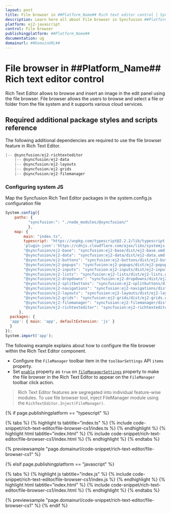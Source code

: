 ```yaml
---
layout: post
title: File browser in ##Platform_Name## Rich text editor control | Syncfusion
description: Learn here all about File browser in Syncfusion ##Platform_Name## Rich text editor control of Syncfusion Essential JS 2 and more.
platform: ej2-javascript
control: File browser 
publishingplatform: ##Platform_Name##
documentation: ug
domainurl: ##DomainURL##
---
```


# File browser in ##Platform_Name## Rich text editor control

Rich Text Editor allows to browse and insert an image in the edit panel using the file browser. File browser allows the users to browse and select a file or folder from the file system and it supports various cloud services.

## Required additional package styles and scripts reference

The following additional dependencies are required to use the file browser feature in Rich Text Editor.

```javascript
|-- @syncfusion/ej2-richtexteditor
    |-- @syncfusion/ej2-data
    |-- @syncfusion/ej2-layouts
    |-- @syncfusion/ej2-grids
    |-- @syncfusion/ej2-filemanager
```

### Configuring system JS

Map the Syncfusion Rich Text Editor packages in the system.config.js configuration file

```javascript
System.config({
    paths: {
          "syncfusion:": "./node_modules/@syncfusion/"
          },
    map: {
        main: "index.ts",
        typescript: "https://unpkg.com/typescript@2.2.2/lib/typescript.js",
        'plugin-json':'https://cdnjs.cloudflare.com/ajax/libs/systemjs-plugin-json/0.3.0/json.min.js',
        "@syncfusion/ej2-base": "syncfusion:ej2-base/dist/ej2-base.umd.min.js",
        "@syncfusion/ej2-data": "syncfusion:ej2-data/dist/ej2-data.umd.min.js",
        "@syncfusion/ej2-buttons": "syncfusion:ej2-buttons/dist/ej2-buttons.umd.min.js",
        "@syncfusion/ej2-popups": "syncfusion:ej2-popups/dist/ej2-popups.umd.min.js",
        "@syncfusion/ej2-inputs": "syncfusion:ej2-inputs/dist/ej2-inputs.umd.min.js",
        "@syncfusion/ej2-lists": "syncfusion:ej2-lists/dist/ej2-lists.umd.min.js",
        "@syncfusion/ej2-dropdowns": "syncfusion:ej2-dropdowns/dist/ej2-dropdowns.umd.min.js",
        "@syncfusion/ej2-splitbuttons": "syncfusion:ej2-splitbuttons/dist/ej2-splitbuttons.umd.min.js",
        "@syncfusion/ej2-navigations": "syncfusion:ej2-navigations/dist/ej2-navigations.umd.min.js",
        "@syncfusion/ej2-layouts": "syncfusion:ej2-layouts/dist/ej2-layouts.umd.min.js",
        "@syncfusion/ej2-grids": "syncfusion:ej2-grids/dist/ej2-grids.umd.min.js",
        "@syncfusion/ej2-filemanager": "syncfusion:ej2-filemanager/dist/ej2-filemanager.umd.min.js",
        "@syncfusion/ej2-richtexteditor": "syncfusion:ej2-richtexteditor/dist/ej2-richtexteditor.umd.min.js"
      },
  packages: {
  'app': { main: 'app', defaultExtension: 'js' }
  }
});
System.import('app');
```

The following example explains about how to configure the file browser within the Rich Text Editor component.

* Configure the `FileManager` toolbar item in the `toolbarSettings` API `items` property.
* Set [`enable`](../api/rich-text-editor/fileManagerSettings/#enable) property as `true` on [`fileManagerSettings`](../api/rich-text-editor/#fileManagerSettings) property to make the file browser in the Rich Text Editor to appear on the `FileManager` toolbar click action.

> Rich Text Editor features are segregated into individual feature-wise modules. To use file browser tool, inject FileManager module using the `RichTextEditor.Inject(FileManager)`.

{% if page.publishingplatform == "typescript" %}

 {% tabs %}
{% highlight ts tabtitle="index.ts" %}
{% include code-snippet/rich-text-editor/file-browser-cs1/index.ts %}
{% endhighlight %}
{% highlight html tabtitle="index.html" %}
{% include code-snippet/rich-text-editor/file-browser-cs1/index.html %}
{% endhighlight %}
{% endtabs %}
        
{% previewsample "page.domainurl/code-snippet/rich-text-editor/file-browser-cs1" %}

{% elsif page.publishingplatform == "javascript" %}

{% tabs %}
{% highlight js tabtitle="index.js" %}
{% include code-snippet/rich-text-editor/file-browser-cs1/index.js %}
{% endhighlight %}
{% highlight html tabtitle="index.html" %}
{% include code-snippet/rich-text-editor/file-browser-cs1/index.html %}
{% endhighlight %}
{% endtabs %}

{% previewsample "page.domainurl/code-snippet/rich-text-editor/file-browser-cs1" %}
{% endif %}